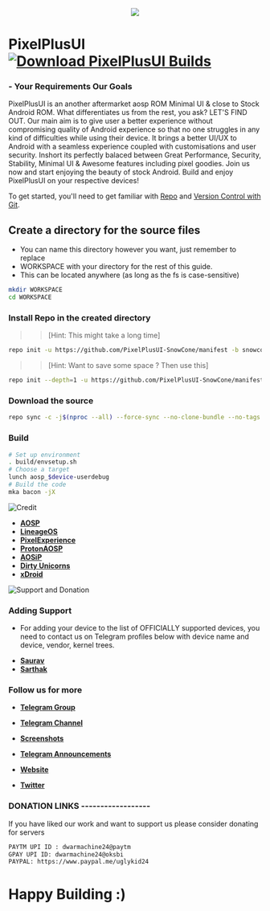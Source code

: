 <p align="center">
  <img src="https://i.imgur.com/PrvTTB9.jpg" />
</p>

# PixelPlusUI [![Download PixelPlusUI Builds](https://img.shields.io/sourceforge/dt/pixelplusui-project.svg)](https://sourceforge.net/projects/pixelplusui-project/files/eleven/)
### - Your Requirements Our Goals

PixelPlusUI is an another aftermarket aosp ROM Minimal UI & close to Stock Android ROM. What differentiates us from the rest, you ask? LET'S FIND OUT. Our main aim is to give user a better experience without compromising quality of Android experience so that no one struggles in any kind of difficulties while using their device. It brings a better UI/UX to Android with a seamless experience coupled with customisations and user security. Inshort its perfectly balaced between Great Performance, Security, Stability, Minimal UI & Awesome features including pixel goodies. Join us now and start enjoying the beauty of stock Android. Build and enjoy PixelPlusUI on your respective devices!

To get started, you'll need to get
familiar with [Repo](https://source.android.com/source/using-repo.html) and [Version Control with Git](https://source.android.com/source/version-control.html).

## Create a directory for the source files

* You can name this directory however you want, just remember to replace
* WORKSPACE with your directory for the rest of this guide.
* This can be located anywhere (as long as the fs is case-sensitive)

```bash
mkdir WORKSPACE
cd WORKSPACE
```

### Install Repo in the created directory

>> [Hint: This might take a long time]

```bash
repo init -u https://github.com/PixelPlusUI-SnowCone/manifest -b snowcone
```

>> [Hint: Want to save some space ? Then use this]

```bash
repo init --depth=1 -u https://github.com/PixelPlusUI-SnowCone/manifest -b snowcone
```

### Download the source
```bash
repo sync -c -j$(nproc --all) --force-sync --no-clone-bundle --no-tags
```

### Build ###

```bash
# Set up environment
. build/envsetup.sh
# Choose a target
lunch aosp_$device-userdebug
# Build the code
mka bacon -jX
```

![Credit](https://i.imgur.com/a6njYr9.png "Credit")

 * [**AOSP**](https://android.googlesource.com)
 * [**LineageOS**](https://github.com/LineageOS)
 * [**PixelExperience**](https://github.com/PixelExperience)
 * [**ProtonAOSP**](https://github.com/ProtonAOSP)
 * [**AOSiP**](https://github.com/AOSiP)
 * [**Dirty Unicorns**](https://github.com/DirtyUnicorns)
 * [**xDroid**](https://github.com/xdroidsp)

![Support and Donation](https://i.imgur.com/aNanj7v.png "Support and Donation")

### Adding Support
 - For adding your device to the list of OFFICIALLY supported devices, you need to contact us on Telegram profiles below with device name and device, vendor, kernel trees.
* [**Saurav**](https://t.me/ugly_kid_af) 
* [**Sarthak**](https://t.me/sarthakroy2002)

### Follow  us for more
 * [**Telegram Group**](https://t.me/ppuichat)
 * [**Telegram Channel**](https://t.me/ppuich)
 * [**Screenshots**](https://t.me/ppui_ss)
 * [**Telegram Announcements**](https://t.me/ppuinews)

 * [**Website**](https://ppui.site/home)
 * [**Twitter**](https://twitter.com/pixelplusui)

### DONATION LINKS ------------------

If you have liked our work and want to support us please consider donating for servers

```bash
PAYTM UPI ID : dwarmachine24@paytm
GPAY UPI ID: dwarmachine24@oksbi
PAYPAL: https://www.paypal.me/uglykid24
```

# Happy Building :)
